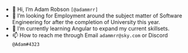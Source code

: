 - 👋 Hi, I’m Adam Robson ```[@adammrr]```
- 👀 I’m looking for Employment around the subject matter of Software Engineering for after the completion of University this year. 
- 🌱 I’m currently learning Angular to expand my current skillsets.
- 📫 How to reach me through Email ```adammrr@sky.com``` or Discord ```@Adam#4323``` 

<!---
adammrr/adammrr is a ✨ special ✨ repository because its `README.md` (this file) appears on your GitHub profile.
You can click the Preview link to take a look at your changes.
--->
